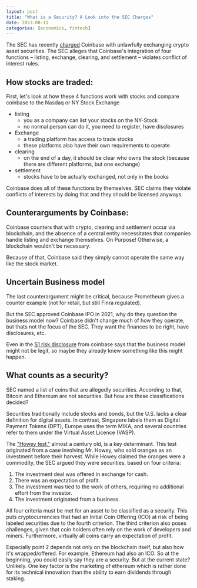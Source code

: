 ```yaml
---
layout: post
title: "What is a Security? A Look into the SEC Charges"
date: 2023-08-11
categories: [economics, fintech]
---
```


The SEC has recently [charged](https://www.sec.gov/news/press-release/2023-102) Coinbase with unlawfully exchanging crypto asset securities. The SEC alleges that Coinbase's integration of four functions – listing, exchange, clearing, and settlement – violates conflict of interest rules.

## How stocks are traded:

First, let's look at how these 4 functions work with stocks and compare coinbase to the Nasdaq or NY Stock Exchange

* listing
  * you as a company can list your stocks on the NY-Stock
  * no normal person can do it, you need to register, have disclosures
* Exchange
  * a trading platform has access to trade stocks
  * these platforms also have their own requirements to operate
* clearing
  * on the end of a day, it should be clear who owns the stock (because there are different platforms, but one exchange)
* settlement
  * stocks have to be actually exchanged, not only in the books

Coinbase does all of these functions by themselves. SEC claims they violate conflicts of interests by doing that and they should be licensed anyways.

## Counterarguments by Coinbase:

Coinbase counters that with crypto, clearing and settlement occur via blockchain, and the absence of a central entity necessitates that companies handle listing and exchange themselves. On Purpose! Otherwise, a blockchain wouldn't be necessary.

Because of that, Coinbase said they simply cannot operate the same way like the stock market.

## Uncertain Business model

The last counterargument might be critical, because Prometheum gives a counter example (not for retail, but still Finra regulated).

But the SEC approved Coinbase IPO in 2021, why do they question the business model now? Coinbase didn't change much of how they operate, but thats not the focus of the SEC. They want the finances to be right, have disclosures, etc.

Even in the [S1 risk disclosure](https://www.sec.gov/Archives/edgar/data/1679788/000162828021003168/coinbaseglobalincs-1.htm) from coinbase says that the business model might not be legit, so maybe they already knew something like this might happen.

## What counts as a security?

SEC named a list of coins that are allegedly securities. According to that, Bitcoin and Ethereum are not securities. But how are these classifications decided?

Securities traditionally include stocks and bonds, but the U.S. lacks a clear definition for digital assets. In contrast, Singapore labels them as Digital Payment Tokens (DPT), Europe uses the term MIKA, and several countries refer to them under the Virtual Asset Licence (VASP).

The ["Howey test,"](https://en.wikipedia.org/wiki/SEC_v._W._J._Howey_Co.) almost a century old, is a key determinant. This test originated from a case involving Mr. Howey, who sold oranges as an investment before their harvest. While Howey claimed the oranges were a commodity, the SEC argued they were securities, based on four criteria:

1. The investment deal was offered in exchange for cash.
2. There was an expectation of profit.
3. The investment was tied to the work of others, requiring no additional effort from the investor.
4. The investment originated from a business.

All four criteria must be met for an asset to be classified as a security. This puts cryptocurrencies that had an Initial Coin Offering (ICO) at risk of being labeled securities due to the fourth criterion. The third criterion also poses challenges, given that coin holders often rely on the work of developers and miners. Furthermore, virtually all coins carry an expectation of profit.

Especially point 2 depends not only on the blockchain itself, but also how it's wrapped/offered. For example, Ethereum had also an ICO. So at the beginning, you could easily say they are a security. But at the current state? Unlikely. One key factor is the marketing of ethereum which is rather done for its technical innovation than the ability to earn dividends through staking.
